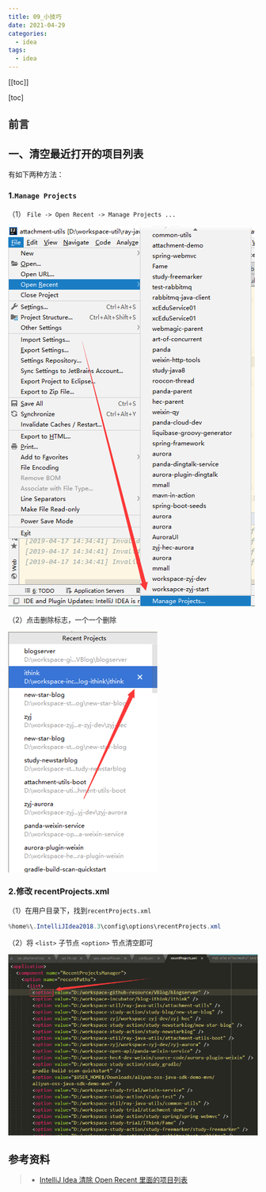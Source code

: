 ```yaml
---
title: 09_小技巧
date: 2021-04-29
categories:
  - idea
tags:
  - idea
---
```


[[toc]]

[toc]

## 前言

## 一、清空最近打开的项目列表

有如下两种方法：

### 1.`Manage Projects`

（1） `File -> Open Recent -> Manage Projects ...`

![1555484542720](./images/1555484542720.png)

（2）点击删除标志，一个一个删除

![1555484670509](./images/1555484670509.png)

### 2.修改 recentProjects.xml

（1）在用户目录下，找到`recentProjects.xml`

```java
%home%\.IntelliJIdea2018.3\config\options\recentProjects.xml
```

（2）将 `<list>` 子节点 `<option>` 节点清空即可

![1555484402507](./images/1555484402507.png)

## 参考资料

> - [IntelliJ Idea 清除 Open Recent 里面的项目列表](https://www.jianshu.com/p/7d42c99d56f6)
